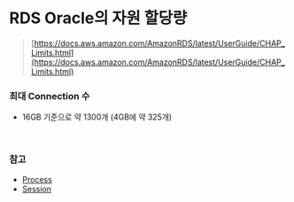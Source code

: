 RDS Oracle의 자원 할당량
===
>[https://docs.aws.amazon.com/AmazonRDS/latest/UserGuide/CHAP_Limits.html](https://docs.aws.amazon.com/AmazonRDS/latest/UserGuide/CHAP_Limits.html)

### 최대 Connection 수
* 16GB 기준으로 약 1300개 (4GB에 약 325개)

<br>

### 참고
* [Process](../../../../oracle/process/README.md)
* [Session](../../../../oracle/session/README.md)

<br>

